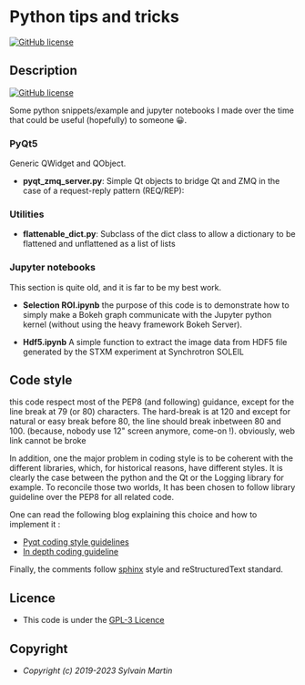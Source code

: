 # Python tips and tricks

[![GitHub license](https://img.shields.io/github/license/symartin/PyInstru.svg)](https://raw.githubusercontent.com/symartin/PyInstru/main/LICENSE)

## Description
[![GitHub license](https://img.shields.io/badge/Made_with_♥️_in_Python-3776AB?style=for-the-badge&logo=python&logoColor=white)](https://github.com/symartin/PyInstru)

Some python snippets/example and jupyter notebooks I made over the time that 
could be useful (hopefully) to someone 😀.

### PyQt5
Generic QWidget and QObject.

- **pyqt_zmq_server.py**: Simple Qt objects to bridge Qt and ZMQ in the case of a request-reply pattern
(REQ/REP):

### Utilities
- **flattenable_dict.py**: Subclass of the dict class to allow a dictionary to be flattened and
unflattened as a list of lists

### Jupyter notebooks
This section is quite old, and it is far to be my best work.

- **Selection ROI.ipynb**
 the purpose of this code is to demonstrate how to simply make a Bokeh graph communicate with the Jupyter python kernel (without using the heavy framework Bokeh Server).
 
- **Hdf5.ipynb**
A simple function to extract the image data from HDF5 file generated by the STXM experiment at Synchrotron SOLEIL

## Code style

this code respect most of the PEP8 (and following) guidance, except for the line 
break at 79 (or 80) characters. The hard-break is at 120 and except for natural
or easy break before 80, the line should break inbetween 80 and 100. (because,
nobody use 12" screen anymore, come-on !). obviously, web link cannot be broke

In addition, one the major problem in coding style is to be coherent with the 
different libraries, which, for historical reasons, have different styles. It is 
clearly the case between the python and the Qt  or the Logging library for 
example. To reconcile those two worlds, It has been chosen to follow library 
guideline over the PEP8 for all related code. 

One can read the following blog explaining this choice and how to implement it : 
 - [Pyqt coding style guidelines](http://bitesofcode.blogspot.com/2011/10/pyqt-coding-style-guidelines.html)
 - [In depth coding guideline](https://bitesofcode.blogspot.com/2011/10/in-depth-coding-guidelines.html)

Finally, the comments follow  [sphinx](https://www.sphinx-doc.org/en/master/index.html) 
style and reStructuredText standard. 

## Licence

- This code is under the 
[GPL-3 Licence](https://raw.githubusercontent.com/symartin/PyInstru/main/LICENSE)

## Copyright

- *Copyright (c) 2019-2023 Sylvain Martin*
